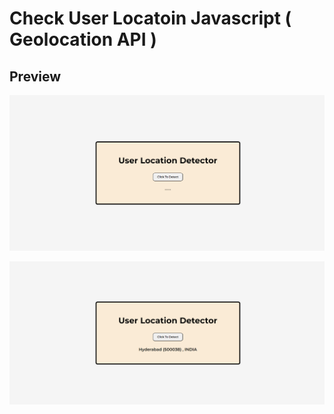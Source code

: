 

# Check User Locatoin Javascript ( Geolocation API ) 

## Preview

![ Preview](https://github.com/mayurpatil77/Javascript-Projects-/blob/main/Project%2018%20-%20Detect%20User%20Location/assets/check%20Location.jpg?raw=true)

![ Preview](https://github.com/mayurpatil77/Javascript-Projects-/blob/main/Project%2018%20-%20Detect%20User%20Location/assets/Live%20Location.jpg?raw=true)


